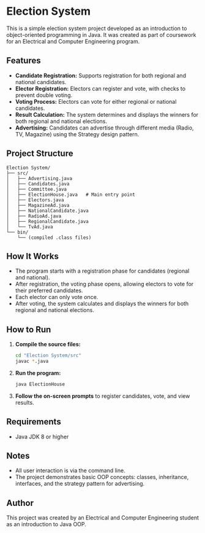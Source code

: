 # Election System

This is a simple election system project developed as an introduction to object-oriented programming in Java. It was created as part of coursework for an Electrical and Computer Engineering program.

## Features

- **Candidate Registration:** Supports registration for both regional and national candidates.
- **Elector Registration:** Electors can register and vote, with checks to prevent double voting.
- **Voting Process:** Electors can vote for either regional or national candidates.
- **Result Calculation:** The system determines and displays the winners for both regional and national elections.
- **Advertising:** Candidates can advertise through different media (Radio, TV, Magazine) using the Strategy design pattern.

## Project Structure

```
Election System/
├── src/
│   ├── Advertising.java
│   ├── Candidates.java
│   ├── Committee.java
│   ├── ElectionHouse.java   # Main entry point
│   ├── Electors.java
│   ├── MagazineAd.java
│   ├── NationalCandidate.java
│   ├── RadioAd.java
│   ├── RegionalCandidate.java
│   └── TvAd.java
└── bin/
    └── (compiled .class files)
```

## How It Works

- The program starts with a registration phase for candidates (regional and national).
- After registration, the voting phase opens, allowing electors to vote for their preferred candidates.
- Each elector can only vote once.
- After voting, the system calculates and displays the winners for both regional and national elections.

## How to Run

1. **Compile the source files:**
   ```bash
   cd "Election System/src"
   javac *.java
   ```

2. **Run the program:**
   ```bash
   java ElectionHouse
   ```

3. **Follow the on-screen prompts** to register candidates, vote, and view results.

## Requirements

- Java JDK 8 or higher

## Notes

- All user interaction is via the command line.
- The project demonstrates basic OOP concepts: classes, inheritance, interfaces, and the strategy pattern for advertising.

## Author

This project was created by an Electrical and Computer Engineering student as an introduction to Java OOP. 
